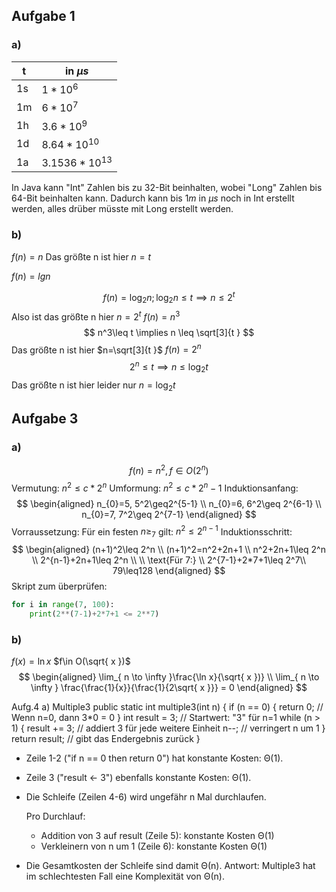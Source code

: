 ## Aufgabe 1
### a) 

| t   | in $\mu s$       |
| --- | ---------------- |
| 1s  | $1*10^6$         |
| 1m  | $6*10^7$         |
| 1h  | $3.6*10^9$       |
| 1d  | $8.64*10^{10}$   |
| 1a  | $3.1536*10^{13}$ |
In Java kann "Int" Zahlen bis zu 32-Bit beinhalten, wobei "Long" Zahlen bis 64-Bit beinhalten kann. Dadurch kann bis $1m$ in $\mu s$ noch in Int erstellt werden, alles drüber müsste mit Long erstellt werden.
### b)
$f(n) =n$
Das größte n ist hier $n=t$

$f(n) = lg n$

$$
f(n)=\log_{2} n; \log_{2} n \leq t\implies n\leq 2^t
$$
Also ist das größte n hier $n=2^t$
$f(n) = n^3$
$$
n^3\leq t \implies n \leq \sqrt[3]{t }
$$
Das größte n ist hier $n=\sqrt[3]{t }$
$f(n)=2^n$
$$
2^n\leq t \implies n \leq \log_{2} t
$$
Das größte n ist hier leider nur $n=\log_{2}t$

## Aufgabe 3
### a)
$$
f(n) = n^2, f \in O(2^n) 
$$
Vermutung: $n^2\leq c*2^n$
Umformung: $n^2\leq c*2^n-1$
Induktionsanfang:
$$
\begin{aligned}
n_{0}=5, 5^2\geq2^{5-1} \\
n_{0}=6, 6^2\geq 2^{6-1} \\
n_{0}=7, 7^2\geq 2^{7-1}
\end{aligned}
$$
Vorraussetzung:
Für ein festen $n\geq_{7}$ gilt: $n^2\leq 2^{n-1}$
Induktionsschritt:
$$
\begin{aligned}
(n+1)^2\leq 2^n \\
(n+1)^2=n^2+2n+1 \\
n^2+2n+1\leq 2^n \\
2^{n-1}+2n+1\leq 2^n \\ \\
\text{Für 7:} \\
2^{7-1}+2*7+1\leq 2^7\\
79\leq128
\end{aligned}
$$
Skript zum überprüfen:
```py
for i in range(7, 100):
	print(2**(7-1)+2*7+1 <= 2**7)
```
### b)
$f(x)=\ln x$
$f\in O(\sqrt{ x })$
$$
\begin{aligned}
\lim_{ n \to \infty }\frac{\ln x}{\sqrt{ x })} \\
\lim_{ n \to \infty } \frac{\frac{1}{x}}{\frac{1}{2\sqrt{ x }}} = 0
\end{aligned}
$$

Aufg.4
a) Multiple3
public static int multiple3(int n) {
if (n == 0) {
return 0; // Wenn n=0, dann 3*0 = 0
}
int result = 3; // Startwert: "3" für n=1
while (n > 1) {
result += 3; // addiert 3 für jede weitere Einheit
n--;         // verringert n um 1
}
return result;   // gibt das Endergebnis zurück
}
- Zeile 1-2  ("if n == 0 then return 0")  hat konstante Kosten: Θ(1).
- Zeile 3  ("result ← 3")  ebenfalls konstante Kosten: Θ(1).
- Die Schleife  (Zeilen 4-6)  wird ungefähr n Mal durchlaufen.

  Pro Durchlauf:
    - Addition von 3 auf result (Zeile 5): konstante Kosten Θ(1)
    - Verkleinern von n um 1 (Zeile 6): konstante Kosten Θ(1)
- Die Gesamtkosten der Schleife sind damit Θ(n).
  Antwort: Multiple3 hat im schlechtesten Fall eine Komplexität von Θ(n).
